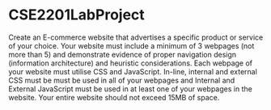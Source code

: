 # CSE2201LabProject

Create an E-commerce website that advertises a specific product or service of your choice. Your website must include a minimum of 3 webpages (not more than 5) and demonstrate evidence of proper navigation design (information architecture) and heuristic considerations.
Each webpage of your website must utilise CSS and JavaScript. In-line, internal and external CSS must be must be used in all of your webpages and Internal and External JavaScript must be used in at least one of your webpages in the website. Your entire website should not exceed 15MB of space.
